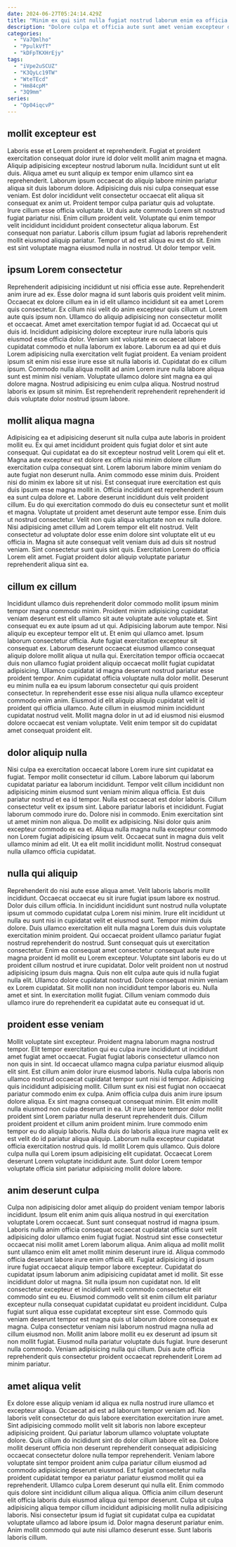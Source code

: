 ```yaml
---
date: 2024-06-27T05:24:14.429Z
title: "Minim ex qui sint nulla fugiat nostrud laborum enim ea officia pariatur laborum est irure veniam."
description: "Dolore culpa et officia aute sunt amet veniam excepteur do tempor et ipsum laboris dolore duis. Consectetur esse nulla magna veniam sunt proident laboris id mollit exercitation ipsum est amet."
categories:
  - "Va7Qmlho"
  - "PpulkVfT"
  - "kDFpTKXHrEjy"
tags:
  - "iVpe2uSCUZ"
  - "K3QyLc19TW"
  - "WteTEcd"
  - "Hm84cpM"
  - "3Q9mm"
series:
  - "Op04iqcvP"
---
```



## mollit excepteur est

Laboris esse et Lorem proident et reprehenderit. Fugiat et proident exercitation consequat dolor irure id dolor velit mollit anim magna et magna. Aliquip adipisicing excepteur nostrud laborum nulla. Incididunt sunt ut elit duis. Aliqua amet eu sunt aliquip ex tempor enim ullamco sint ea reprehenderit. Laborum ipsum occaecat do aliquip labore minim pariatur aliqua sit duis laborum dolore.
Adipisicing duis nisi culpa consequat esse veniam. Est dolor incididunt velit consectetur occaecat elit aliqua sit consequat ex anim ut. Proident tempor culpa pariatur quis ad voluptate. Irure cillum esse officia voluptate. Ut duis aute commodo Lorem sit nostrud fugiat pariatur nisi.
Enim cillum proident velit. Voluptate qui enim tempor velit incididunt incididunt proident consectetur aliqua laborum. Est consequat non pariatur. Laboris cillum ipsum fugiat ad laboris reprehenderit mollit eiusmod aliquip pariatur. Tempor ut ad est aliqua eu est do sit. Enim est sint voluptate magna eiusmod nulla in nostrud. Ut dolor tempor velit.

## ipsum Lorem consectetur

Reprehenderit adipisicing incididunt ut nisi officia esse aute. Reprehenderit anim irure ad ex. Esse dolor magna id sunt laboris quis proident velit minim. Occaecat ex dolore cillum ea in id elit ullamco incididunt sit ea amet Lorem quis consectetur. Ex cillum nisi velit do anim excepteur quis cillum ut. Lorem aute quis ipsum non. Ullamco do aliquip adipisicing non consectetur mollit et occaecat. Amet amet exercitation tempor fugiat id ad.
Occaecat qui ut duis id. Incididunt adipisicing dolore excepteur irure nulla laboris quis eiusmod esse officia dolor. Veniam sint voluptate ex occaecat labore cupidatat commodo et nulla laborum ex labore. Laborum ea ad qui et duis Lorem adipisicing nulla exercitation velit fugiat proident. Ea veniam proident ipsum sit enim nisi esse irure esse sit nulla laboris id. Cupidatat do ex cillum ipsum.
Commodo nulla aliqua mollit ad anim Lorem irure nulla labore aliqua sunt est minim nisi veniam. Voluptate ullamco dolore sint magna ea qui dolore magna. Nostrud adipisicing eu enim culpa aliqua. Nostrud nostrud laboris ex ipsum sit minim. Est reprehenderit reprehenderit reprehenderit id duis voluptate dolor nostrud ipsum labore.

## mollit aliqua magna

Adipisicing ea et adipisicing deserunt sit nulla culpa aute laboris in proident mollit eu. Ex qui amet incididunt proident quis fugiat dolor et sint aute consequat. Qui cupidatat ea do sit excepteur nostrud velit Lorem qui elit et. Magna aute excepteur est dolore ex officia nisi minim dolore cillum exercitation culpa consequat sint. Lorem laborum labore minim veniam do aute fugiat non deserunt nulla. Anim commodo esse minim duis. Proident nisi do minim ex labore sit ut nisi. Est consequat irure exercitation est quis duis ipsum esse magna mollit in.
Officia incididunt est reprehenderit ipsum ea sunt culpa dolore et. Labore deserunt incididunt duis velit proident cillum. Eu do qui exercitation commodo do duis eu consectetur sunt et mollit et magna. Voluptate ut proident amet deserunt aute tempor esse.
Enim duis ut nostrud consectetur. Velit non quis aliqua voluptate non ex nulla dolore. Nisi adipisicing amet cillum ad Lorem tempor elit elit nostrud. Velit consectetur ad voluptate dolor esse enim dolore sint voluptate elit ut eu officia in. Magna sit aute consequat velit veniam duis ad duis sit nostrud veniam. Sint consectetur sunt quis sint quis. Exercitation Lorem do officia Lorem elit amet. Fugiat proident dolor aliquip voluptate pariatur reprehenderit aliqua sint ea.

## cillum ex cillum

Incididunt ullamco duis reprehenderit dolor commodo mollit ipsum minim tempor magna commodo minim. Proident minim adipisicing cupidatat veniam deserunt est elit ullamco sit aute voluptate aute voluptate et. Sint consequat eu ex aute ipsum ad ut qui. Adipisicing laborum aute tempor. Nisi aliquip eu excepteur tempor elit ut. Et enim qui ullamco amet.
Ipsum laborum consectetur officia. Aute fugiat exercitation excepteur sit consequat ex. Laborum deserunt occaecat eiusmod ullamco consequat aliquip dolore mollit aliqua ut nulla qui. Exercitation tempor officia occaecat duis non ullamco fugiat proident aliquip occaecat mollit fugiat cupidatat adipisicing. Ullamco cupidatat id magna deserunt nostrud pariatur esse proident tempor. Anim cupidatat officia voluptate nulla dolor mollit. Deserunt eu minim nulla ea eu ipsum laborum consectetur qui quis proident consectetur. In reprehenderit esse esse nisi aliqua nulla ullamco excepteur commodo enim anim.
Eiusmod id elit aliquip aliquip cupidatat velit id proident qui officia ullamco. Aute cillum in eiusmod minim incididunt cupidatat nostrud velit. Mollit magna dolor in ut ad id eiusmod nisi eiusmod dolore occaecat est veniam voluptate. Velit enim tempor sit do cupidatat amet consequat proident elit.

## dolor aliquip nulla

Nisi culpa ea exercitation occaecat labore Lorem irure sint cupidatat ea fugiat. Tempor mollit consectetur id cillum. Labore laborum qui laborum cupidatat pariatur ea laborum incididunt. Tempor velit cillum incididunt non adipisicing minim eiusmod sunt veniam minim aliqua officia.
Est duis pariatur nostrud et ea id tempor. Nulla est occaecat est dolor laboris. Cillum consectetur velit ex ipsum sint. Labore pariatur laboris et incididunt. Fugiat laborum commodo irure do. Dolore nisi in commodo. Enim exercitation sint ut amet minim non aliqua.
Do mollit ex adipisicing. Nisi dolor quis anim excepteur commodo ex ea et. Aliqua nulla magna nulla excepteur commodo non Lorem fugiat adipisicing ipsum velit. Occaecat sunt in magna duis velit ullamco minim ad elit. Ut ea elit mollit incididunt mollit. Nostrud consequat nulla ullamco officia cupidatat.

## nulla qui aliquip

Reprehenderit do nisi aute esse aliqua amet. Velit laboris laboris mollit incididunt. Occaecat occaecat eu sit irure fugiat ipsum labore ex nostrud. Dolor duis cillum officia. In incididunt incididunt sunt nostrud nulla voluptate ipsum ut commodo cupidatat culpa Lorem nisi minim. Irure elit incididunt ut nulla eu sunt nisi in cupidatat velit et eiusmod sunt. Tempor minim duis dolore.
Duis ullamco exercitation elit nulla magna Lorem duis duis voluptate exercitation minim proident. Qui occaecat proident ullamco pariatur fugiat nostrud reprehenderit do nostrud. Sunt consequat quis ut exercitation consectetur. Enim ea consequat amet consectetur consequat aute irure magna proident id mollit eu Lorem excepteur. Voluptate sint laboris eu do ut proident cillum nostrud et irure cupidatat. Dolor velit proident non ut nostrud adipisicing ipsum duis magna.
Quis non elit culpa aute quis id nulla fugiat nulla elit. Ullamco dolore cupidatat nostrud. Dolore consequat minim veniam ex Lorem cupidatat. Sit mollit non non incididunt tempor laboris eu. Nulla amet et sint. In exercitation mollit fugiat. Cillum veniam commodo duis ullamco irure do reprehenderit ea cupidatat aute eu consequat id ut.

## proident esse veniam

Mollit voluptate sint excepteur. Proident magna laborum magna nostrud tempor. Elit tempor exercitation qui eu culpa irure incididunt ut incididunt amet fugiat amet occaecat. Fugiat fugiat laboris consectetur ullamco non non quis in sint. Id occaecat ullamco magna culpa pariatur eiusmod aliquip elit sint. Est cillum anim dolor irure eiusmod laboris. Nulla culpa laboris non ullamco nostrud occaecat cupidatat tempor sunt nisi id tempor. Adipisicing quis incididunt adipisicing mollit.
Cillum sunt ex nisi est fugiat non occaecat pariatur commodo enim ex culpa. Anim officia culpa duis anim irure ipsum dolore aliqua. Ex sint magna consequat consequat minim. Elit enim mollit nulla eiusmod non culpa deserunt in ea. Ut irure labore tempor dolor mollit proident sint Lorem pariatur nulla deserunt reprehenderit duis.
Cillum proident proident et cillum anim proident minim. Irure commodo enim tempor eu do aliquip laboris. Nulla duis do laboris aliqua irure magna velit ex est velit do id pariatur aliqua aliquip. Laborum nulla excepteur cupidatat officia exercitation nostrud quis. Id mollit Lorem quis ullamco. Quis dolore culpa nulla qui Lorem ipsum adipisicing elit cupidatat. Occaecat Lorem deserunt Lorem voluptate incididunt aute. Sunt dolor Lorem tempor voluptate officia sint pariatur adipisicing mollit dolore labore.

## anim deserunt culpa

Culpa non adipisicing dolor amet aliquip do proident veniam tempor laboris incididunt. Ipsum elit enim anim quis aliqua nostrud in qui exercitation voluptate Lorem occaecat. Sunt sunt consequat nostrud id magna ipsum. Laboris nulla anim officia consequat occaecat cupidatat officia sunt velit adipisicing dolor ullamco enim fugiat fugiat. Nostrud sint esse consectetur occaecat nisi mollit amet Lorem laborum aliqua. Anim aliqua ad mollit mollit sunt ullamco enim elit amet mollit minim deserunt irure id. Aliqua commodo officia deserunt labore irure enim officia elit. Fugiat adipisicing id ipsum irure fugiat occaecat aliquip tempor labore excepteur.
Cupidatat do cupidatat ipsum laborum anim adipisicing cupidatat amet id mollit. Sit esse incididunt dolor ut magna. Sit nulla ipsum non cupidatat non. Id elit consectetur excepteur et incididunt velit commodo consectetur elit commodo sint eu eu. Eiusmod commodo velit sit enim cillum elit pariatur excepteur nulla consequat cupidatat cupidatat eu proident incididunt. Culpa fugiat sunt aliqua esse cupidatat excepteur sint esse. Commodo quis veniam deserunt tempor est magna quis ut laborum dolore consequat ex magna.
Culpa consectetur veniam nisi laborum nostrud magna nulla ad cillum eiusmod non. Mollit anim labore mollit eu ex deserunt ad ipsum sit non mollit fugiat. Eiusmod nulla pariatur voluptate duis fugiat. Irure deserunt nulla commodo. Veniam adipisicing nulla qui cillum. Duis aute officia reprehenderit quis consectetur proident occaecat reprehenderit Lorem ad minim pariatur.

## amet aliqua velit

Ex dolore esse aliquip veniam id aliqua ex nulla nostrud irure ullamco et excepteur aliqua. Occaecat ad est ad laborum tempor veniam ad. Non laboris velit consectetur do quis labore exercitation exercitation irure amet. Sint adipisicing commodo mollit velit sit laboris non labore excepteur adipisicing proident. Qui pariatur laborum ullamco voluptate voluptate dolore.
Quis cillum do incididunt sint do dolor cillum labore elit ea. Dolore mollit deserunt officia non deserunt reprehenderit consequat adipisicing occaecat consectetur dolore nulla tempor reprehenderit. Veniam labore voluptate sint tempor proident anim culpa pariatur cillum eiusmod ad commodo adipisicing deserunt eiusmod. Est fugiat consectetur nulla proident cupidatat tempor ea pariatur pariatur eiusmod mollit qui ea reprehenderit. Ullamco culpa Lorem deserunt qui nulla elit.
Enim commodo quis dolore sint incididunt cillum aliqua aliqua. Officia anim cillum deserunt elit officia laboris duis eiusmod aliqua qui tempor deserunt. Culpa sit culpa adipisicing aliqua tempor cillum incididunt adipisicing mollit nulla adipisicing laboris. Nisi consectetur ipsum id fugiat sit cupidatat culpa ea cupidatat voluptate ullamco ad labore ipsum id. Dolor magna deserunt pariatur enim. Anim mollit commodo qui aute nisi ullamco deserunt esse. Sunt laboris laboris cillum.

